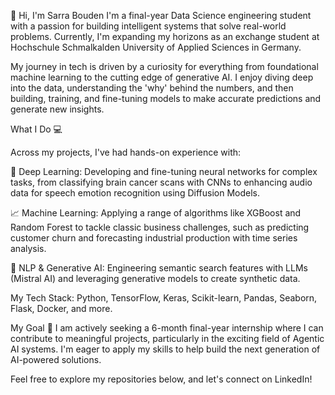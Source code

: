 👋 Hi, I'm Sarra Bouden
I'm a final-year Data Science engineering student with a passion for building intelligent systems that solve real-world problems. Currently, I'm expanding my horizons as an exchange student at Hochschule Schmalkalden University of Applied Sciences in Germany.

My journey in tech is driven by a curiosity for everything from foundational machine learning to the cutting edge of generative AI. I enjoy diving deep into the data, understanding the 'why' behind the numbers, and then building, training, and fine-tuning models to make accurate predictions and generate new insights.

What I Do 💻

Across my projects, I've had hands-on experience with:

🧠 Deep Learning: Developing and fine-tuning neural networks for complex tasks, from classifying brain cancer scans with CNNs to enhancing audio data for speech emotion recognition using Diffusion Models.

📈 Machine Learning: Applying a range of algorithms like XGBoost and Random Forest to tackle classic business challenges, such as predicting customer churn and forecasting industrial production with time series analysis.

🤖 NLP & Generative AI: Engineering semantic search features with LLMs (Mistral AI) and leveraging generative models to create synthetic data.

My Tech Stack: Python, TensorFlow, Keras, Scikit-learn, Pandas, Seaborn, Flask, Docker, and more.

My Goal 🚀
I am actively seeking a 6-month final-year internship where I can contribute to meaningful projects, particularly in the exciting field of Agentic AI systems. I'm eager to apply my skills to help build the next generation of AI-powered solutions.

Feel free to explore my repositories below, and let's connect on LinkedIn!
